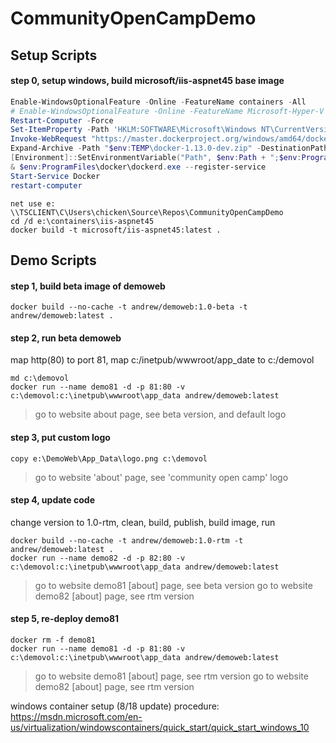 # CommunityOpenCampDemo


## Setup Scripts

#### step 0, setup windows, build microsoft/iis-aspnet45 base image
```powershell
Enable-WindowsOptionalFeature -Online -FeatureName containers -All
# Enable-WindowsOptionalFeature -Online -FeatureName Microsoft-Hyper-V -All
Restart-Computer -Force
Set-ItemProperty -Path 'HKLM:SOFTWARE\Microsoft\Windows NT\CurrentVersion\Virtualization\Containers' -Name VSmbDisableOplocks -Type DWord -Value 1 -Force
Invoke-WebRequest "https://master.dockerproject.org/windows/amd64/docker-1.13.0-dev.zip" -OutFile "$env:TEMP\docker-1.13.0-dev.zip" -UseBasicParsing
Expand-Archive -Path "$env:TEMP\docker-1.13.0-dev.zip" -DestinationPath $env:ProgramFiles
[Environment]::SetEnvironmentVariable("Path", $env:Path + ";$env:ProgramFiles\docker\", [EnvironmentVariableTarget]::Machine)
& $env:ProgramFiles\docker\dockerd.exe --register-service
Start-Service Docker
restart-computer
```

```dos
net use e: \\TSCLIENT\C\Users\chicken\Source\Repos\CommunityOpenCampDemo
cd /d e:\containers\iis-aspnet45
docker build -t microsoft/iis-aspnet45:latest .
```

## Demo Scripts

#### step 1, build beta image of demoweb
```
docker build --no-cache -t andrew/demoweb:1.0-beta -t andrew/demoweb:latest .
```

#### step 2, run beta demoweb
map http(80) to port 81, map c:/inetpub/wwwroot/app_date to c:/demovol
```
md c:\demovol
docker run --name demo81 -d -p 81:80 -v c:\demovol:c:\inetpub\wwwroot\app_data andrew/demoweb:latest
```
> go to website about page, see beta version, and default logo

#### step 3, put custom logo
```
copy e:\DemoWeb\App_Data\logo.png c:\demovol
```
> go to website 'about' page, see 'community open camp' logo

#### step 4, update code
change version to 1.0-rtm, clean, build, publish, build image, run
```
docker build --no-cache -t andrew/demoweb:1.0-rtm -t andrew/demoweb:latest .
docker run --name demo82 -d -p 82:80 -v c:\demovol:c:\inetpub\wwwroot\app_data andrew/demoweb:latest
```
> go to website demo81 [about] page, see beta version
> go to website demo82 [about] page, see rtm version

#### step 5, re-deploy demo81
```
docker rm -f demo81
docker run --name demo81 -d -p 81:80 -v c:\demovol:c:\inetpub\wwwroot\app_data andrew/demoweb:latest
```
> go to website demo81 [about] page, see rtm version
> go to website demo82 [about] page, see rtm version









windows container setup (8/18 update) procedure:
https://msdn.microsoft.com/en-us/virtualization/windowscontainers/quick_start/quick_start_windows_10
